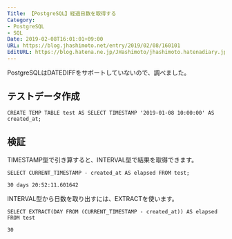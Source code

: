 ```yaml
---
Title: 【PostgreSQL】経過日数を取得する
Category:
- PostgreSQL
- SQL
Date: 2019-02-08T16:01:01+09:00
URL: https://blog.jhashimoto.net/entry/2019/02/08/160101
EditURL: https://blog.hatena.ne.jp/JHashimoto/jhashimoto.hatenadiary.jp/atom/entry/98012380861485868
---
```


PostgreSQLはDATEDIFFをサポートしていないので、調べました。

<!-- more -->

## テストデータ作成
```
CREATE TEMP TABLE test AS SELECT TIMESTAMP '2019-01-08 10:00:00' AS created_at;
```

## 検証

TIMESTAMP型で引き算すると、INTERVAL型で結果を取得できます。

```
SELECT CURRENT_TIMESTAMP - created_at AS elapsed FROM test;
```

```
30 days 20:52:11.601642
```

INTERVAL型から日数を取り出すには、EXTRACTを使います。

```
SELECT EXTRACT(DAY FROM (CURRENT_TIMESTAMP - created_at)) AS elapsed FROM test
```

```
30
```
